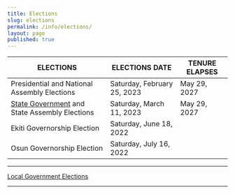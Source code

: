 ```yaml
---
title: Elections
slug: elections
permalink: /info/elections/
layout: page
published: true
---
```

ELECTIONS | ELECTIONS DATE | TENURE ELAPSES 
------------- | -------------  | -------------
Presidential and National Assembly Elections | Saturday, February 25, 2023 | May 29, 2027 
 [State Government](/info/state-government-elections "State Government Elections") and State Assembly Elections | Saturday, March 11, 2023 | May 29, 2027
 Ekiti Governorship Election | Saturday, June 18, 2022
 Osun Governorship Election | Saturday, July 16, 2022


-----------

[Local Government Elections](/info/local-government-elections "Local Government Elections")

-----------
